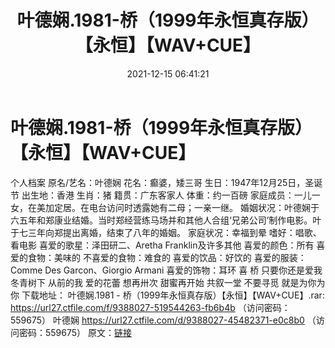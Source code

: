 ﻿---
title: 叶德娴.1981-桥（1999年永恒真存版）【永恒】【WAV+CUE】
date: 2021-12-15 06:41:21
categories: WAV车载音乐、镜像
tags: 华语中文
---
# 叶德娴.1981-桥（1999年永恒真存版）【永恒】【WAV+CUE】

个人档案
原名/艺名：叶德娴
花名：癫婆，矮三哥
生日：1947年12月25日，圣诞节
出生地：香港
生肖：猪
籍贯：广东客家人
体重：约一百磅
家庭成员：一儿一女，在美加定居。在电台访问时透露她有二母；一亲一继。
婚姻状况：叶德娴于六五年和郑康业结婚。当时郑经营练马场并和其他人合组‘兄弟公司’制作电影。叶于七三年向郑提出离婚，结束了八年的婚姻。
家庭状况：幸福到晕
嗜好：唱歌、看电影
喜爱的歌星：泽田研二、Aretha Franklin及许多其他
喜爱的颜色：所有
喜爱的食物：美味的
不喜爱的食物：难食的
喜爱的饮品：好饮的
喜爱的服装：Comme Des Garcon、Giorgio Armani
喜爱的饰物：耳环
喜
桥
只要你还是爱我
冬青树下
从前的我
爱的花蕾
想再卅次
甜蜜再开始
共叙一堂
不要寻觅
就是为你为你
下载地址：
叶德娴.1981 - 桥（1999年永恒真存版）【永恒】【WAV+CUE】.rar:
https://url27.ctfile.com/f/9388027-519544263-fb6b4b
（访问密码：559675）
叶德娴
https://url27.ctfile.com/d/9388027-45482371-e0c8b0
（访问密码：559675）
原文：[链接](https://blog.sina.com.cn/s/blog_1647c7e7601030v75.html)